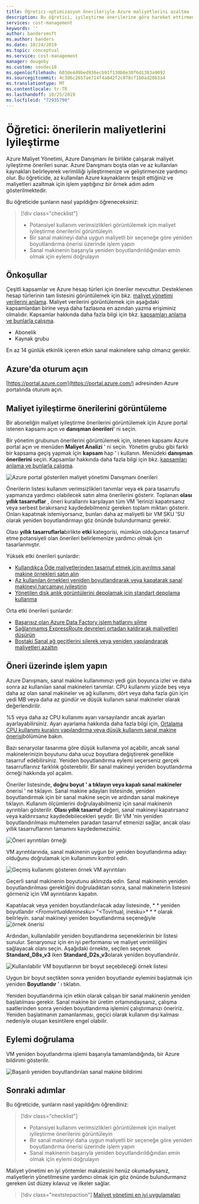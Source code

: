 ```yaml
---
title: Öğretici-optimizasyon önerileriyle Azure maliyetlerini azaltma | Microsoft Docs
description: Bu öğretici, iyileştirme önerilerine göre hareket ettirmeniz durumunda Azure maliyetlerini azaltmanıza yardımcı olur.
services: cost-management
keywords: ''
author: bandersmsft
ms.author: banders
ms.date: 10/24/2019
ms.topic: conceptual
ms.service: cost-management
manager: dougeby
ms.custom: seodec18
ms.openlocfilehash: 603de4d9bed936ecb91f130b0e30f6d1383a9092
ms.sourcegitcommit: 4c3d6c2657ae714f4a042f2c078cf1b0ad20b3a4
ms.translationtype: MT
ms.contentlocale: tr-TR
ms.lasthandoff: 10/25/2019
ms.locfileid: "72935790"
---
```

# <a name="tutorial-optimize-costs-from-recommendations"></a>Öğretici: önerilerin maliyetlerini Iyileştirme

Azure Maliyet Yönetimi, Azure Danışmanı ile birlikte çalışarak maliyet iyileştirme önerileri sunar. Azure Danışmanı boşta olan ve az kullanılan kaynakları belirleyerek verimliliği iyileştirmenize ve geliştirmenize yardımcı olur. Bu öğreticide, az kullanılan Azure kaynaklarını tespit ettiğiniz ve maliyetleri azaltmak için işlem yaptığınız bir örnek adım adım gösterilmektedir.

Bu öğreticide şunların nasıl yapıldığını öğreneceksiniz:

> [!div class="checklist"]
> * Potansiyel kullanım verimsizlikleri görüntülemek için maliyet iyileştirme önerilerini görüntüleyin
> * Bir sanal makineyi daha uygun maliyetli bir seçeneğe göre yeniden boyutlandırma önerisi üzerinde işlem yapın
> * Sanal makinenin başarıyla yeniden boyutlandırıldığından emin olmak için eylemi doğrulayın

## <a name="prerequisites"></a>Önkoşullar
Çeşitli kapsamlar ve Azure hesap türleri için öneriler mevcuttur. Desteklenen hesap türlerinin tam listesini görüntülemek için bkz. [maliyet yönetimi verilerini anlama](understand-cost-mgt-data.md). Maliyet verilerini görüntülemek için aşağıdaki kapsamlardan birine veya daha fazlasına en azından yazma erişiminiz olmalıdır. Kapsamlar hakkında daha fazla bilgi için bkz. [kapsamları anlama ve bunlarla çalışma](understand-work-scopes.md).

- Abonelik
- Kaynak grubu

En az 14 günlük etkinlik içeren etkin sanal makinelere sahip olmanız gerekir.

## <a name="sign-in-to-azure"></a>Azure'da oturum açın
[https://portal.azure.com](https://portal.azure.com/) adresinden Azure portalında oturum açın.

## <a name="view-cost-optimization-recommendations"></a>Maliyet iyileştirme önerilerini görüntüleme

Bir aboneliğin maliyet iyileştirme önerilerini görüntülemek için Azure portal istenen kapsamı açın ve **danışman önerileri**' ni seçin.

Bir yönetim grubunun önerilerini görüntülemek için, istenen kapsamı Azure portal açın ve menüden **Maliyet Analizi** ' ni seçin. Yönetim grubu gibi farklı bir kapsama geçiş yapmak için **kapsam** hap ' i kullanın. Menüdeki **danışman önerilerini** seçin. Kapsamlar hakkında daha fazla bilgi için bkz. [kapsamları anlama ve bunlarla çalışma](understand-work-scopes.md).

![Azure portal gösterilen maliyet yönetimi Danışmanı önerileri](./media/tutorial-acm-opt-recommendations/advisor-recommendations.png)

Önerilerin listesi kullanım verimsizlikleri tanımlar veya ek para tasarrufu yapmanıza yardımcı olabilecek satın alma önerilerini gösterir. Toplanan **olası yıllık tasarruflar** , öneri kurallarını karşılayan tüm VM 'lerinizi kapatırsanız veya serbest bırakırsanız kaydedebilmeniz gereken toplam miktarı gösterir. Onları kapatmak istemiyorsanız, bunları daha az maliyetli bir VM SKU 'SU olarak yeniden boyutlandırmayı göz önünde bulundurmanız gerekir.

Olası **yıllık tasarruflarla**birlikte **etki** kategorisi, mümkün olduğunca tasarruf etme potansiyeli olan önerileri belirlemenize yardımcı olmak için tasarlanmıştır.

Yüksek etki önerileri şunlardır:
- [Kullandıkça Öde maliyetlerinden tasarruf etmek için ayrılmış sanal makine örnekleri satın alın](../advisor/advisor-cost-recommendations.md#buy-reserved-virtual-machine-instances-to-save-money-over-pay-as-you-go-costs)
- [Az kullanılan örnekleri yeniden boyutlandırarak veya kapatarak sanal makineyi harcamayı iyileştirin](../advisor/advisor-cost-recommendations.md#optimize-virtual-machine-spend-by-resizing-or-shutting-down-underutilized-instances)
- [Yönetilen disk anlık görüntülerini depolamak için standart depolama kullanma](../advisor/advisor-cost-recommendations.md#use-standard-snapshots-for-managed-disks)

Orta etki önerileri şunlardır:
- [Başarısız olan Azure Data Factory işlem hatlarını silme](../advisor/advisor-cost-recommendations.md#delete-azure-data-factory-pipelines-that-are-failing)
- [Sağlanmamış ExpressRoute devreleri ortadan kaldırarak maliyetleri düşürün](../advisor/advisor-cost-recommendations.md#reduce-costs-by-eliminating-unprovisioned-expressroute-circuits)
- [Boştaki Sanal ağ geçitlerini silerek veya yeniden yapılandırarak maliyetleri azaltın](../advisor/advisor-cost-recommendations.md#reduce-costs-by-deleting-or-reconfiguring-idle-virtual-network-gateways)

## <a name="act-on-a-recommendation"></a>Öneri üzerinde işlem yapın

Azure Danışmanı, sanal makine kullanımınızı yedi gün boyunca izler ve daha sonra az kullanılan sanal makineleri tanımlar. CPU kullanımı yüzde beş veya daha az olan sanal makineler ve ağ kullanımı, dört veya daha fazla gün için yedi MB veya daha az gündür ve düşük kullanım sanal makineler olarak değerlendirilir.

%5 veya daha az CPU kullanımı ayarı varsayılandır ancak ayarları ayarlayabilirsiniz. Ayarı ayarlama hakkında daha fazla bilgi için, [Ortalama CPU kullanımı kuralını yapılandırma veya düşük kullanım sanal makine önerisi](../advisor/advisor-get-started.md#configure-low-usage-vm-recommendation)bölümüne bakın.

Bazı senaryolar tasarıma göre düşük kullanıma yol açabilir, ancak sanal makinelerinizin boyutunu daha ucuz boyutlara değiştirerek genellikle tasarruf edebilirsiniz. Yeniden boyutlandırma eylemi seçerseniz gerçek tasarruflarınız farklılık gösterebilir. Bir sanal makineyi yeniden boyutlandırma örneği hakkında yol açalım.

Öneriler listesinde, **doğru boyut ' a tıklayın veya kapalı sanal makineler** önerisi ' ne tıklayın. Sanal makine adayları listesinde, yeniden boyutlandırmak için bir sanal makine seçin ve ardından sanal makineye tıklayın. Kullanım ölçümlerini doğrulayabilmeniz için sanal makinenin ayrıntıları gösterilir. **Olası yıllık tasarruf** değeri, sanal makineyi kapatırsanız veya kaldırırsanız kaydedebilecekleri şeydir. Bir VM 'nin yeniden boyutlandırılması muhtemelen paradan tasarruf etmenizi sağlar, ancak olası yıllık tasarruflarının tamamını kaydedemezsiniz.

![Öneri ayrıntıları örneği](./media/tutorial-acm-opt-recommendations/recommendation-details.png)

VM ayrıntılarında, sanal makinenin uygun bir yeniden boyutlandırma adayı olduğunu doğrulamak için kullanımını kontrol edin.

![Geçmiş kullanımı gösteren örnek VM ayrıntıları](./media/tutorial-acm-opt-recommendations/vm-details.png)

Geçerli sanal makinenin boyutunu aklınızda edin. Sanal makinenin yeniden boyutlandırılması gerektiğini doğruladıktan sonra, sanal makinelerin listesini görmeniz için VM ayrıntılarını kapatın.

Kapatılacak veya yeniden boyutlandırılacak aday listesinde, * * yeniden boyutlandır *&lt;Fromvirtualdeninesku&gt;* "&lt;Tovirtual, inesku&gt;* * * olarak belirleyin.
sanal makineyi yeniden boyutlandırma seçeneğiyle ![örnek önerisi](./media/tutorial-acm-opt-recommendations/resize-vm.png)

Ardından, kullanılabilir yeniden boyutlandırma seçeneklerinin bir listesi sunulur. Senaryonuz için en iyi performansı ve maliyet verimliliğini sağlayacak olanı seçin. Aşağıdaki örnekte, seçilen seçenek **Standard_D8s_v3** iken **Standard_D2s_v3**olarak yeniden boyutlandırılır.

![Kullanılabilir VM boyutlarının bir boyut seçebileceği örnek listesi](./media/tutorial-acm-opt-recommendations/choose-size.png)

Uygun bir boyut seçtikten sonra yeniden boyutlandır eylemini başlatmak için yeniden **Boyutlandır** ' ı tıklatın.

Yeniden boyutlandırma için etkin olarak çalışan bir sanal makinenin yeniden başlatılması gerekir. Sanal makine bir üretim ortamındaysanız, çalışma saatlerinden sonra yeniden boyutlandırma işlemini çalıştırmanızı öneririz. Yeniden başlatmanın zamanlanması, geçici olarak kullanım dışı kalması nedeniyle oluşan kesintilere engel olabilir.

## <a name="verify-the-action"></a>Eylemi doğrulama

VM yeniden boyutlandırma işlemi başarıyla tamamlandığında, bir Azure bildirimi gösterilir.

![Başarılı yeniden boyutlandırılan sanal makine bildirimi](./media/tutorial-acm-opt-recommendations/resized-notification.png)

## <a name="next-steps"></a>Sonraki adımlar

Bu öğreticide, şunların nasıl yapıldığını öğrendiniz:

> [!div class="checklist"]
> * Potansiyel kullanım verimsizlikleri görüntülemek için maliyet iyileştirme önerilerini görüntüleyin
> * Bir sanal makineyi daha uygun maliyetli bir seçeneğe göre yeniden boyutlandırma önerisi üzerinde işlem yapın
> * Sanal makinenin başarıyla yeniden boyutlandırıldığından emin olmak için eylemi doğrulayın

Maliyet yönetimi en iyi yöntemler makalesini henüz okumadıysanız, maliyetlerin yönetilmesine yardımcı olmak için göz önünde bulundurmanız gereken üst düzey kılavuz ve ilkeler sağlar.

> [!div class="nextstepaction"]
> [Maliyet yönetimi en iyi uygulamaları](cost-mgt-best-practices.md)
